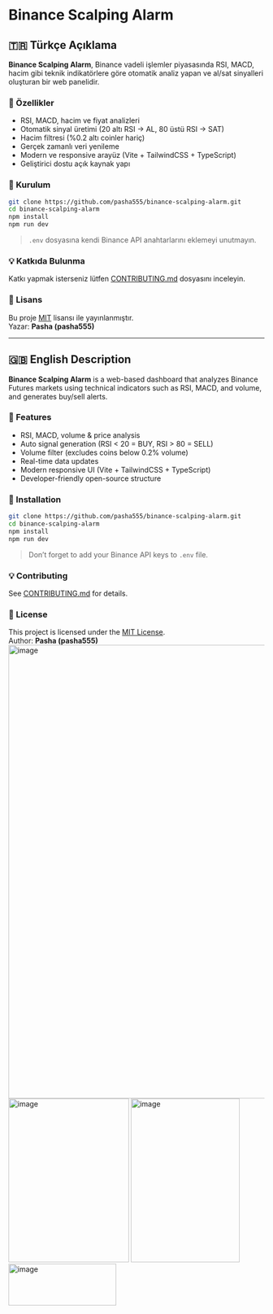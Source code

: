 # Binance Scalping Alarm

## 🇹🇷 Türkçe Açıklama

**Binance Scalping Alarm**, Binance vadeli işlemler piyasasında RSI, MACD, hacim gibi teknik indikatörlere göre otomatik analiz yapan ve al/sat sinyalleri oluşturan bir web panelidir.

### 🚀 Özellikler
- RSI, MACD, hacim ve fiyat analizleri
- Otomatik sinyal üretimi (20 altı RSI -> AL, 80 üstü RSI -> SAT)
- Hacim filtresi (%0.2 altı coinler hariç)
- Gerçek zamanlı veri yenileme
- Modern ve responsive arayüz (Vite + TailwindCSS + TypeScript)
- Geliştirici dostu açık kaynak yapı

### 🔧 Kurulum
```bash
git clone https://github.com/pasha555/binance-scalping-alarm.git
cd binance-scalping-alarm
npm install
npm run dev
```
> `.env` dosyasına kendi Binance API anahtarlarını eklemeyi unutmayın.

### 💡 Katkıda Bulunma
Katkı yapmak isterseniz lütfen [CONTRIBUTING.md](./CONTRIBUTING.md) dosyasını inceleyin.

### 🪪 Lisans
Bu proje [MIT](./LICENSE) lisansı ile yayınlanmıştır.  
Yazar: **Pasha (pasha555)**

---

## 🇬🇧 English Description

**Binance Scalping Alarm** is a web-based dashboard that analyzes Binance Futures markets using technical indicators such as RSI, MACD, and volume, and generates buy/sell alerts.

### 🚀 Features
- RSI, MACD, volume & price analysis
- Auto signal generation (RSI < 20 = BUY, RSI > 80 = SELL)
- Volume filter (excludes coins below 0.2% volume)
- Real-time data updates
- Modern responsive UI (Vite + TailwindCSS + TypeScript)
- Developer-friendly open-source structure

### 🔧 Installation
```bash
git clone https://github.com/pasha555/binance-scalping-alarm.git
cd binance-scalping-alarm
npm install
npm run dev
```
> Don’t forget to add your Binance API keys to `.env` file.

### 💡 Contributing
See [CONTRIBUTING.md](./CONTRIBUTING.md) for details.

### 🪪 License
This project is licensed under the [MIT License](./LICENSE).  
Author: **Pasha (pasha555)**
<img width="1654" height="892" alt="image" src="https://github.com/user-attachments/assets/918d9643-4cc9-49a1-9436-d86d8496cdc9" />
<img width="237" height="322" alt="image" src="https://github.com/user-attachments/assets/a28d8b82-e63f-40c6-accb-bbaa1104c144" />
<img width="214" height="322" alt="image" src="https://github.com/user-attachments/assets/6d6bb194-ec2e-4177-b698-e1c8f0649651" />
<img width="212" height="82" alt="image" src="https://github.com/user-attachments/assets/7172a7d4-1db2-4057-b35f-d26655bbb6e2" />

